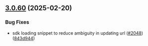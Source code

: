 ## [3.0.60](https://github.com/rudderlabs/rudder-sdk-js/compare/@rudderstack/analytics-js-loading-scripts@3.0.59...@rudderstack/analytics-js-loading-scripts@3.0.60) (2025-02-20)


### Bug Fixes

* sdk loading snippet to reduce ambiguity in updating url ([#2048](https://github.com/rudderlabs/rudder-sdk-js/issues/2048)) ([843d944](https://github.com/rudderlabs/rudder-sdk-js/commit/843d944f2d63ee414cbcf9d7c991ba97567cdac3))

